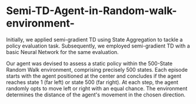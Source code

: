 # Semi-TD-Agent-in-Random-walk-environment-

Initially, we applied semi-gradient TD using State Aggregation to tackle a policy evaluation task. Subsequently, we employed semi-gradient TD with a basic Neural Network for the same evaluation.

Our agent was devised to assess a static policy within the 500-State Random Walk environment, comprising precisely 500 states. Each episode starts with the agent positioned at the center and concludes if the agent reaches state 1 (far left) or state 500 (far right). At each step, the agent randomly opts to move left or right with an equal chance. The environment determines the distance of the agent's movement in the chosen direction.







